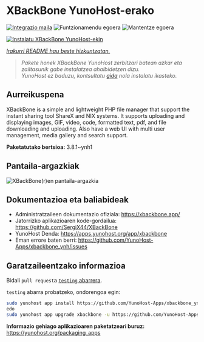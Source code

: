 <!--
Ohart ongi: README hau automatikoki sortu da <https://github.com/YunoHost/apps/tree/master/tools/readme_generator>ri esker
EZ editatu eskuz.
-->

# XBackBone YunoHost-erako

[![Integrazio maila](https://apps.yunohost.org/badge/integration/xbackbone)](https://ci-apps.yunohost.org/ci/apps/xbackbone/)
![Funtzionamendu egoera](https://apps.yunohost.org/badge/state/xbackbone)
![Mantentze egoera](https://apps.yunohost.org/badge/maintained/xbackbone)

[![Instalatu XBackBone YunoHost-ekin](https://install-app.yunohost.org/install-with-yunohost.svg)](https://install-app.yunohost.org/?app=xbackbone)

*[Irakurri README hau beste hizkuntzatan.](./ALL_README.md)*

> *Pakete honek XBackBone YunoHost zerbitzari batean azkar eta zailtasunik gabe instalatzea ahalbidetzen dizu.*  
> *YunoHost ez baduzu, kontsultatu [gida](https://yunohost.org/install) nola instalatu ikasteko.*

## Aurreikuspena

XBackBone is a simple and lightweight PHP file manager that support the instant sharing tool ShareX and NIX systems. It supports uploading and displaying images, GIF, video, code, formatted text, pdf, and file downloading and uploading. Also have a web UI with multi user management, media gallery and search support.


**Paketatutako bertsioa:** 3.8.1~ynh1

## Pantaila-argazkiak

![XBackBone(r)en pantaila-argazkia](./doc/screenshots/screenshot.png)

## Dokumentazioa eta baliabideak

- Administratzaileen dokumentazio ofiziala: <https://xbackbone.app/>
- Jatorrizko aplikazioaren kode-gordailua: <https://github.com/SergiX44/XBackBone>
- YunoHost Denda: <https://apps.yunohost.org/app/xbackbone>
- Eman errore baten berri: <https://github.com/YunoHost-Apps/xbackbone_ynh/issues>

## Garatzaileentzako informazioa

Bidali `pull request`a [`testing` abarrera](https://github.com/YunoHost-Apps/xbackbone_ynh/tree/testing).

`testing` abarra probatzeko, ondorengoa egin:

```bash
sudo yunohost app install https://github.com/YunoHost-Apps/xbackbone_ynh/tree/testing --debug
edo
sudo yunohost app upgrade xbackbone -u https://github.com/YunoHost-Apps/xbackbone_ynh/tree/testing --debug
```

**Informazio gehiago aplikazioaren paketatzeari buruz:** <https://yunohost.org/packaging_apps>
